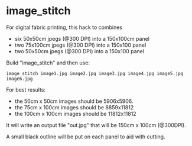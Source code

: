 # image_stitch

For digital fabric printing, this hack to combines
- six 50x50cm jpegs (@300 DPI) into a 150x100cm panel 
- two 75x100cm jpegs (@300 DPI) into a 150x100 panel 
- two 50x50cm jpegs (@300 DPI) into a 150x100 panel 

Build "image_stitch" and then use:

    image_stitch image1.jpg image2.jpg image3.jpg image4.jpg image5.jpg image6.jpg

For best results:
- the 50cm x 50cm images should be 5906x5906.
- the 75cm x 100cm images should be 8859x11812
- the 100cm x 100cm images should be 11812x11812

It will write an output file "out.jpg" that will be 150cm x 100cm (@300DPI).

A small black outline will be put on each panel to aid with cutting.

